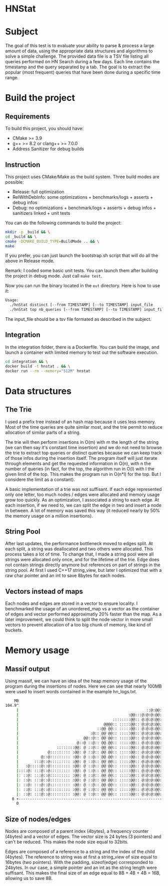 # HNStat

# Subject

The goal of this test is to evaluate your ability to parse & process a large
amount of data, using the appropriate data structures and algorithms to solve a
simple challenge.
The provided data file is a TSV file listing all queries performed on HN Search
during a few days. Each line contains the timestamp and the query separated by
a tab. The goal is to extract the popular (most frequent) queries that have
been done during a specific time range.

# Build the project

## Requirements

To build this project, you should have:

 - CMake >= 3.9
 - g++ >= 8.2 or clang++ >= 7.0.0
 - Address Sanitizer for debug builds

## Instruction

This project uses CMake/Make as the build system.
Three build modes are possible:

 - Release: full optimization
 - RelWithDebInfo: some optimizations + benchmarks/logs + asserts + debug infos
 - Debug: no optimizations + benchmark/logs + asserts + debug infos + sanitizers
 linked + unit tests

You can do the following commands to build the project:
```bash
mkdir -p _build && \
cd _build && \
cmake -DCMAKE_BUILD_TYPE=BuildMode .. && \
make
```
If you prefer, you can just launch the bootstrap.sh script that will do all the
above in Release mode.

Remark: I coded some basic unit tests. You can launch them after building the
project in debug mode. Just call `make test`.

Now you can run the binary located in the `out` directory. Here is how
to use it:

```sh
Usage:
  ./hnStat distinct [--from TIMESTAMP] [--to TIMESTAMP] input_file
  ./hnStat top nb_queries [--from TIMESTAMP] [--to TIMESTAMP] input_file
```

The input\_file should be a tsv file formated as described in the subject.

## Integration

In the integration folder, there is a Dockerfile. You can build the image,
and launch a container with limited memory to test out the software execution.

```sh
cd integration && \
docker build -t hnstat . && \
docker run --rm --memory="512M" hnstat
```

# Data structures

## The Trie

I used a prefix tree instead of an hash map because it uses less memory.
Most of the time queries are quite similar most, and the trie permit to
reduce allocation of similar parts of a string.

The trie will then perform insertions in O(m) with m the length of the string
(we can then say it's constant time insertion) and we do not need to browse the
trie to extract top queries or distinct queries because we can keep track of
those infos during the insertion itself. The program itself will just iterate
through elements and get the requested information in O(n), with n the number
of queries (in fact, for the top, the algorithm run in O(l) with l the given
limit of the top. This makes the program run in O(n*l) for the top. But I
considere the limit as a constant).

A basic implementation of a trie was not suffisant. If each edge represented
only one letter, too much nodes / edges were allocated and memory usage grow
too quickly. As an optimization, I associated a string to each edge. At each
insertion, if we need to, we can split the edge in two and insert a node in
between. A lot of memory was saved this way (it reduced nearly by 50% the
memory usage on a million insertions).

## String Pool

After last updates, the performance bottleneck moved to edges split. At
each split, a string was deallocated and two others were allocated. This process
takes a lot of time. To change that, I made a string pool were all strings were
allocated only once, and for the lifetime of the trie. Edge does not contain
strings directly anymore but references on part of strings in the string pool.
At first I used C++17 string\_view, but later I optimized that with a raw char
pointer and an int to save 8bytes for each nodes.

## Vectors instead of maps

Each nodes and edges are stored in a vector to ensure locality. I benchmarked
the usage of an unordered\_map vs a vector as the container of edges and vector
performed approximatly 20% faster than the map.
As a later improvement, we could think to split the node vector in more small
vectors to prevent allocation of a too big chunk of memory, like kind of 
buckets.


# Memory usage

## Massif output

Using massif, we can have an idea of the heap memory usage of the program
during the insertions of nodes. Here we can see that nearly 100MB were used
to insert words contained in the example hn\_logs.txt.
```bash
    MB
104.9^                                                                       :
     |                                                         ::@:@@:::@:::#:
     |                                                 :@@:::@:@:@:@@:::@:::#:
     |                                          ::::::::@@:: @:@:@:@@:::@:::#:
     |                                      @@@@:: :::::@@:: @:@:@:@@:::@:::#:
     |                                   ::@@ @@:: :::::@@:: @:@:@:@@:::@:::#:
     |                                :@:: @@ @@:: :::::@@:: @:@:@:@@:::@:::#:
     |                             @@::@:: @@ @@:: :::::@@:: @:@:@:@@:::@:::#:
     |                          @::@ ::@:: @@ @@:: :::::@@:: @:@:@:@@:::@:::#:
     |                 ::::::::@@: @ ::@:: @@ @@:: :::::@@:: @:@:@:@@:::@:::#:
     |             @::::::::: :@@: @ ::@:: @@ @@:: :::::@@:: @:@:@:@@:::@:::#:
     |          @::@::::::::: :@@: @ ::@:: @@ @@:: :::::@@:: @:@:@:@@:::@:::#:
     |       :::@::@::::::::: :@@: @ ::@:: @@ @@:: :::::@@:: @:@:@:@@:::@:::#:
     |   :@:::::@::@::::::::: :@@: @ ::@:: @@ @@:: :::::@@:: @:@:@:@@:::@:::#:
     |::::@: :::@::@::::::::: :@@: @ ::@:: @@ @@:: :::::@@:: @:@:@:@@:::@:::#:
     |: ::@: :::@::@::::::::: :@@: @ ::@:: @@ @@:: :::::@@:: @:@:@:@@:::@:::#:
     |: ::@: :::@::@::::::::: :@@: @ ::@:: @@ @@:: :::::@@:: @:@:@:@@:::@:::#:
     |: ::@: :::@::@::::::::: :@@: @ ::@:: @@ @@:: :::::@@:: @:@:@:@@:::@:::#:
     |: ::@: :::@::@::::::::: :@@: @ ::@:: @@ @@:: :::::@@:: @:@:@:@@:::@:::#:
     |: ::@: :::@::@::::::::: :@@: @ ::@:: @@ @@:: :::::@@:: @:@:@:@@:::@:::#:
   0 +----------------------------------------------------------------------->Gi
     0                                                                   4.175
```


## Size of nodes/edges

Nodes are composed of a parent index (4bytes), a frequency counter (4bytes) and a
vector of edges. The vector size is 24 bytes (3 pointers) and can't be reduced.
This makes the node size equal to 32bits.


Edges are composed of a reference to a string and the index of the child
(4bytes). The reference to string was at first a string\_view of size equal to
16bytes (two pointers). With the padding, sizeof(edge) corresponded to 24bytes.
In our case, a simple pointer and an int as the string length were suffisant.
This makes the final size of an edge equal to 8B + 4B + 4B = 16B, allowing us to
save 8B.

